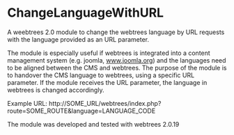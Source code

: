 # ChangeLanguageWithURL
A weebtrees 2.0 module to change the webtrees language by URL requests with the language provided as an URL parameter.

The module is especially useful if webtrees is integrated into a content management system (e.g. joomla, www.joomla.org) and the languages need to be aligned between the CMS and webtrees. The purpose of the module is to handover the CMS language to webtrees, using a specific URL parameter. If the module receives the URL parameter, the language in webtrees is changed accordingly.

Example URL: http://SOME_URL/webtrees/index.php?route=SOME_ROUTE&language=LANGUAGE_CODE

The module was developed and tested with webtrees 2.0.19
